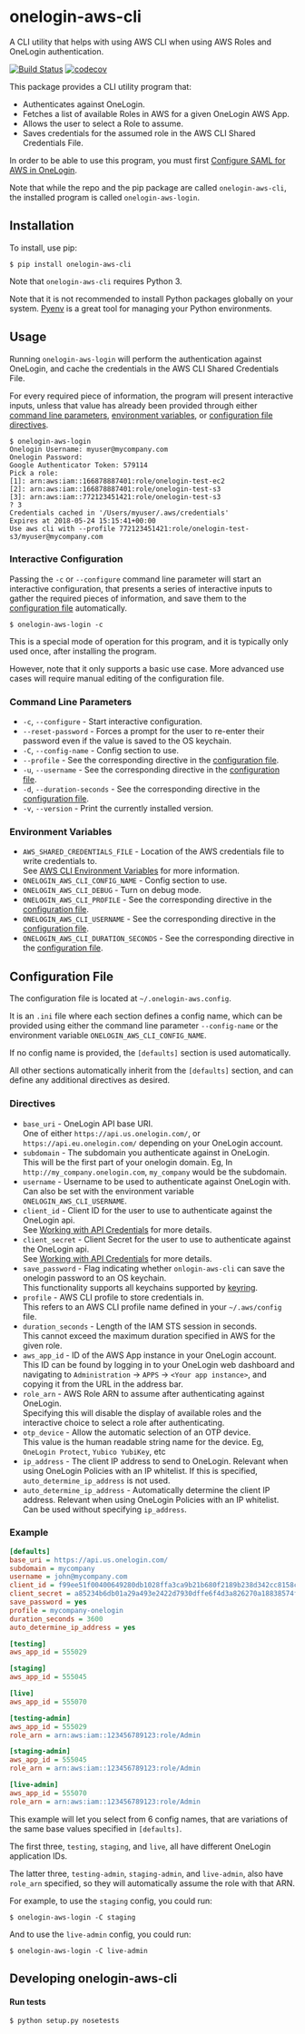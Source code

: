
# onelogin-aws-cli

A CLI utility that helps with using AWS CLI
when using AWS Roles and OneLogin authentication.

[![Build Status](https://travis-ci.org/physera/onelogin-aws-cli.svg?branch=master)](https://travis-ci.org/physera/onelogin-aws-cli)
[![codecov](https://codecov.io/gh/physera/onelogin-aws-cli/branch/master/graph/badge.svg)](https://codecov.io/gh/physera/onelogin-aws-cli)

This package provides a CLI utility program that:

- Authenticates against OneLogin.
- Fetches a list of available Roles in AWS for a given OneLogin AWS App.
- Allows the user to select a Role to assume.
- Saves credentials for the assumed role in the AWS CLI Shared Credentials File.

In order to be able to use this program, you must first
[Configure SAML for AWS in OneLogin][onelogin-configuring-saml-for-aws].

Note that while the repo and the pip package are called `onelogin-aws-cli`,
the installed program is called `onelogin-aws-login`.



## Installation

To install, use pip:

```shell
$ pip install onelogin-aws-cli
```

Note that `onelogin-aws-cli` requires Python 3.

Note that it is not recommended to install Python packages globally
on your system.
[Pyenv][pyenv-github] is a great tool for managing your Python environments.




## Usage

Running `onelogin-aws-login`  will perform the authentication against OneLogin,
and cache the credentials in the AWS CLI Shared Credentials File.

For every required piece of information, the program will present interactive
inputs, unless that value has already been provided through either
[command line parameters](#command-line-parameters),
[environment variables](#environment-variables),
or [configuration file directives](#configuration-file).

```shell
$ onelogin-aws-login
Onelogin Username: myuser@mycompany.com
Onelogin Password:
Google Authenticator Token: 579114
Pick a role:
[1]: arn:aws:iam::166878887401:role/onelogin-test-ec2
[2]: arn:aws:iam::166878887401:role/onelogin-test-s3
[3]: arn:aws:iam::772123451421:role/onelogin-test-s3
? 3
Credentials cached in '/Users/myuser/.aws/credentials'
Expires at 2018-05-24 15:15:41+00:00
Use aws cli with --profile 772123451421:role/onelogin-test-s3/myuser@mycompany.com
```

### Interactive Configuration

Passing the `-c` or `--configure` command line parameter will start an
interactive configuration, that presents a series of interactive inputs to
gather the required pieces of information,
and save them to the [configuration file](#configuration-file) automatically.

```shell
$ onelogin-aws-login -c
```

This is a special mode of operation for this program,
and it is typically only used once, after installing the program.

However, note that it only supports a basic use case.
More advanced use cases will require manual editing of the configuration file.

### Command Line Parameters

- `-c`, `--configure` - Start interactive configuration.
- `--reset-password` - Forces a prompt for the user to re-enter their password
  even if the value is saved to the OS keychain.
- `-C`, `--config-name` - Config section to use.
- `--profile` - See the corresponding directive in the
  [configuration file](#configuration-file).
- `-u`, `--username` - See the corresponding directive in the
  [configuration file](#configuration-file).
- `-d`, `--duration-seconds` - See the corresponding directive in the
  [configuration file](#configuration-file).
- `-v`, `--version` - Print the currently installed version.

### Environment Variables

- `AWS_SHARED_CREDENTIALS_FILE` - Location of the AWS credentials file
  to write credentials to.  
  See [AWS CLI Environment Variables][aws-cli-environment-variables]
  for more information.
- `ONELOGIN_AWS_CLI_CONFIG_NAME` - Config section to use.
- `ONELOGIN_AWS_CLI_DEBUG` - Turn on debug mode.
- `ONELOGIN_AWS_CLI_PROFILE` - See the corresponding directive in the
  [configuration file](#configuration-file).
- `ONELOGIN_AWS_CLI_USERNAME` - See the corresponding directive in the
  [configuration file](#configuration-file).
- `ONELOGIN_AWS_CLI_DURATION_SECONDS` - See the corresponding directive in the
  [configuration file](#configuration-file).



## Configuration File

The configuration file is located at `~/.onelogin-aws.config`.  

It is an `.ini` file where each section defines a config name,
which can be provided using either the command line parameter `--config-name`
or the environment variable `ONELOGIN_AWS_CLI_CONFIG_NAME`.

If no config name is provided, the `[defaults]` section is used automatically.

All other sections automatically inherit from the `[defaults]` section,
and can define any additional directives as desired.

### Directives

- `base_uri` - OneLogin API base URI.  
  One of either `https://api.us.onelogin.com/`,
  or `https://api.eu.onelogin.com/` depending on your OneLogin account.
- `subdomain` - The subdomain you authenticate against in OneLogin.  
  This will be the first part of your onelogin domain.
  Eg, In `http://my_company.onelogin.com`, `my_company` would be the subdomain.
- `username` - Username to be used to authenticate against OneLogin with.  
  Can also be set with the environment variable `ONELOGIN_AWS_CLI_USERNAME`.
- `client_id` - Client ID for the user to use to authenticate against the
  OneLogin api.  
  See [Working with API Credentials][onelogin-working-with-api-credentials]
  for more details.
- `client_secret` - Client Secret for the user to use to authenticate against
  the OneLogin api.  
  See [Working with API Credentials][onelogin-working-with-api-credentials]
  for more details.
- `save_password` - Flag indicating whether `onlogin-aws-cli` can save the
  onelogin password to an OS keychain.  
  This functionality supports all keychains supported by
  [keyring][keyring-pypi].
- `profile` - AWS CLI profile to store credentials in.  
  This refers to an AWS CLI profile name defined in your `~/.aws/config` file.
- `duration_seconds` - Length of the IAM STS session in seconds.  
  This cannot exceed the maximum duration specified in AWS for the given role.
- `aws_app_id` - ID of the AWS App instance in your OneLogin account.  
  This ID can be found by logging in to your OneLogin web dashboard
  and navigating to `Administration` -> `APPS` -> `<Your app instance>`,
  and copying it from the URL in the address bar.
- `role_arn` - AWS Role ARN to assume after authenticating against OneLogin.  
  Specifying this will disable the display of available roles and the
  interactive choice to select a role after authenticating.
- `otp_device` - Allow the automatic selection of an OTP device.  
  This value is the human readable string name for the device.
  Eg, `OneLogin Protect`, `Yubico YubiKey`, etc
- `ip_address` - The client IP address to send to OneLogin.
  Relevant when using OneLogin Policies with an IP whitelist.
  If this is specified, `auto_determine_ip_address` is not used.
- `auto_determine_ip_address` - Automatically determine the client IP address.
  Relevant when using OneLogin Policies with an IP whitelist.
  Can be used without specifying `ip_address`.

### Example

```ini
[defaults]
base_uri = https://api.us.onelogin.com/
subdomain = mycompany
username = john@mycompany.com
client_id = f99ee51f00400649280db1028ffa3ca9b21b680f2189b238d342cc8158c401c7
client_secret = a85234b6db01a29a493e2422d7930dffe6f4d3a826270a18838574f6b8ef7c3e
save_password = yes
profile = mycompany-onelogin
duration_seconds = 3600
auto_determine_ip_address = yes

[testing]
aws_app_id = 555029

[staging]
aws_app_id = 555045

[live]
aws_app_id = 555070

[testing-admin]
aws_app_id = 555029
role_arn = arn:aws:iam::123456789123:role/Admin

[staging-admin]
aws_app_id = 555045
role_arn = arn:aws:iam::123456789123:role/Admin

[live-admin]
aws_app_id = 555070
role_arn = arn:aws:iam::123456789123:role/Admin
```

This example will let you select from 6 config names,
that are variations of the same base values specified in `[defaults]`.

The first three, `testing`, `staging`, and `live`,
all have different OneLogin application IDs.

The latter three, `testing-admin`, `staging-admin`, and `live-admin`,
also have `role_arn` specified,
so they will automatically assume the role with that ARN.

For example, to use the `staging` config, you could run:

```shell
$ onelogin-aws-login -C staging
```

And to use the `live-admin` config, you could run:

```shell
$ onelogin-aws-login -C live-admin
```



## Developing onelogin-aws-cli

#### Run tests

```shell
$ python setup.py nosetests
```



[onelogin-configuring-saml-for-aws]: https://support.onelogin.com/hc/en-us/articles/201174164-Configuring-SAML-for-Amazon-Web-Services-AWS-Single-Role
[onelogin-working-with-api-credentials]: https://developers.onelogin.com/api-docs/1/getting-started/working-with-api-credentials
[aws-cli-environment-variables]: https://docs.aws.amazon.com/cli/latest/userguide/cli-environment.html
[pyenv-github]: https://github.com/pyenv/pyenv
[keyring-pypi]: https://pypi.python.org/pypi/keyring
